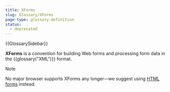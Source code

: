 ```yaml
---
title: XForms
slug: Glossary/XForms
page-type: glossary-definition
status:
  - deprecated
---
```


{{GlossarySidebar}}

**XForms** is a convention for building Web forms and processing form data in the {{glossary("XML")}} format.

> [!NOTE]
> No major browser supports XForms any longer—we suggest using [HTML forms](/en-US/docs/Learn/Forms) instead.
